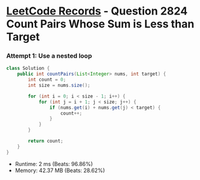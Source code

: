 # [LeetCode Records](../../README.md) - Question 2824 Count Pairs Whose Sum is Less than Target

### Attempt 1: Use a nested loop
```java
class Solution {
    public int countPairs(List<Integer> nums, int target) {
        int count = 0;
        int size = nums.size();

        for (int i = 0; i < size - 1; i++) {
            for (int j = i + 1; j < size; j++) {
                if (nums.get(i) + nums.get(j) < target) {
                    count++;
                }
            }
        }

        return count;
    }
}
```
- Runtime: 2 ms (Beats: 96.86%)
- Memory: 42.37 MB (Beats: 28.62%)

<br>
